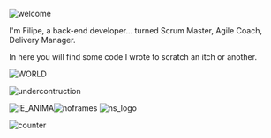 <p align="center">

![welcome](https://user-images.githubusercontent.com/76520153/163693933-6ea79a86-3def-4d2a-a1f1-080fdc301359.gif)

I'm Filipe, a back-end developer... turned Scrum Master, Agile Coach, Delivery Manager.

In here you will find some code I wrote to scratch an itch or another.


![WORLD](https://user-images.githubusercontent.com/76520153/163693939-ce68a711-72a8-4149-95d9-07a5154a5a18.GIF)

![undercontruction](https://user-images.githubusercontent.com/76520153/163693975-a5b918b9-d246-4c1e-83ce-5831bea5b77f.gif)

![IE_ANIMA](https://user-images.githubusercontent.com/76520153/163693991-2fafc16f-0c52-485e-81d0-adce9767abb6.GIF)![noframes](https://user-images.githubusercontent.com/76520153/163694004-d3dac34b-b09d-4e1b-8463-d0ed747e7529.gif)
![ns_logo](https://user-images.githubusercontent.com/76520153/163694040-377f5941-6120-48c8-9838-e11cc854068f.gif)


![counter](https://user-images.githubusercontent.com/76520153/163694006-b4725df4-59cc-433c-87da-825852de581b.gif)
  
</p>
